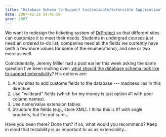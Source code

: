 ```yaml
---
title: "Database Schema to Support Customizable/Extensible Application"
date: 2007-02-20 14:46:59
year: 2007
---
```

We want to redesign the ticketing system of <a href="http://www.drproject.org">DrProject</a> so that different sites can customize it to meet their needs.  Students in undergrad courses just need an ordered to-do list; companies need all the fields we currently have (with a few more values for some of the enumerations), and one or two more as well.

Coincidentally, Jeremy Miller had a post earlier this week asking the same question I've been mulling over: <a href="http://codebetter.com/blogs/jeremy.miller/archive/2007/02/19/How-do-you-extend-and-customize-a-database_3F00_.aspx">what should the database schema look like to support extensibility</a>? His options are:
<ol>
	<li>Allow sites to add customs fields to the database --- madness lies in this direction.</li>
	<li>Use "wildcard" fields (which for my money is just option #1 with poor column names).</li>
	<li>Use name/value extension tables.</li>
	<li>Structure the fields (e.g., store XML). I <em>think</em> this is #1 with angle brackets, but I'm not sure...</li>
</ol>
Have you been there?  Done that?  If so, what would you recommend?  Keep in mind that testability is as important to us as extensibility...
